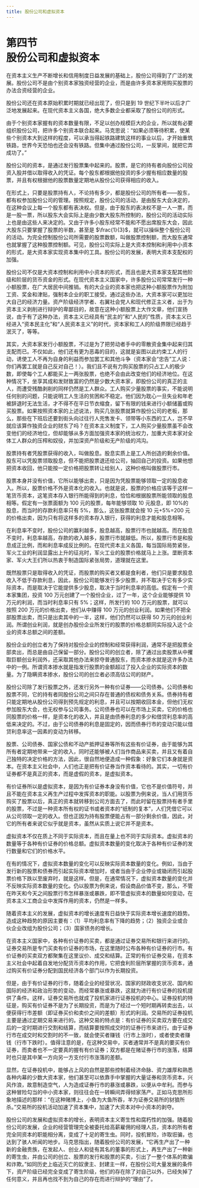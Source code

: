 ```yaml
---
title: 股份公司和虚拟资本
---
```


# 第四节<br>**股份公司和虚拟资本**

在资本主义生产不断增长和信用制度日益发展的基础上，股份公司得到了广泛的发展。股份公司不是由个别资本家独资经营的企业，而是由许多资本家用购买股票的办法合资经营的企业。

股份公司还在资本原始积累时期就已经出现了，但只是到 19 世纪下半叶以后才广泛地发展起来。在现代资本主义各国，绝大多数企业都采取了股份公司的形式。

由于个别资本家握有的资本数量有限，不足以创办规模巨大的企业，所以就有必要组织股份公司，把许多个别资本联合起来。马克思说：“如果必须等待积累，使某些个别资本大到这样的程度，可以承当得起铁路建筑这样的事业以后，才开始重筑铁路，世界今天恐怕也还会没有铁路。但集中通过股份公司，一反掌间，就把它弄成功了。”

股份公司的资本，是通过发行股票集中起来的。股票，是它的持有者向股份公司投资入股并借以取得收入的凭证。每个股东都根据他投资的多少握有相应数量的股票，并且有权根据他的股票数量定期地从股份公司获得相应的收入。

在形式上，只要是股票持有人，不论持有多少，都是股份公司的所有者——股东，都有权参加股份公司的管理。按照规定，股份公司的活动，是由股东大会决定的，在这种会议上每一个股东都有表决权。但是，由于股东的表决权不是一人一票，而是一股一票，所以股东大会实际上是由少数大股东所控制的，股份公司的活动实际上也是由这些人来决定的。又由于许多小股东经常不能和不愿出席股东大会，因此大股东只要掌握了股票的半数，甚至是 $\frac{1}{3}$，就可以操纵整个股份公司的活动。为完全控制股份公司所需要的股票数额，叫做股票控制额，而大股东通常也就掌握了这种股票控制额。可见，股份公司实际上是大资本控制和利用中小资本的形式，是大资本家实现资本集中的工具。股份公司的发展，表明大资本支配权的加强。

股份公司不仅是大资本控制和利用中小资本的形式，而且也是大资本家支配其他阶级和阶层的货币资金的形式。在现代资本主义国家中，许多股份公司常常发行一种小额股票，在广大居民中间推销。有的大企业的资本家也把这种小额股票作为附加工资、奖金和津贴，强制本企业的职工接受。通过这些办法，大资本家可以更加壮大自己的经济力量。资产阶级经济学者、右翼社会党人和现代修正主义者，出于为资本主义剥削进行辩护的卑鄙目的，故意在这种小额股票上大作文章，他们宣扬说，由于有了这种办法，资本主义已经具有“民主的”和“人民的”性质，资本主义已经进入“资本民主化”和“人民资本主义”的时代，资本家和工人的阶级界限已经趋于泯灭了，等等。

其实，大资本家发行小额股票，不过是为了把劳动者手中的零散资金集中起来归其支配而已。不仅如此，他们还有更为恶毒的目的，这就是妄图以此约束工人的行动，诱使工人不再为自身的利益而参加罢工和其他斗争（资本家会“忠告”工人说：你们再罢工就是自己反对自己！）。我们且不说有力购买股票的只占工人的极少数，即使每个工人都能买上一两张股票，也绝不会由此改变他们的经济地位。在这种情况下，坐享其成和发财致富的仍然是少数大资本家，即股份公司的真正的主人，而遭受残酷剥削的同样仍然是工人群众。工人购买少量股票的事实，不能说明任何别的问题，只能说明工人生活的贫困和不稳定。他们因为耽心一旦失业和年老被辞退时无法生活，才不得不在平日节衣缩食，留下有限的钱来进行小额储蓄或购买股票。如果按照资本家的上述说法，购买几张股票就算作股份公司的老板，那么，那些在下班后还要到街头向过往行人兜售发卡、领带等小东西的工人，岂不早就应该算作独资企业的财东了吗？在资本主义制度下，工人购买少量股票虽不会改变他们的经济地位，但却能够从多方面加强资本家的统治权力，加重大资本家对全体工人群众的压榨和奴役，并加深资产阶级和无产阶级的鸿沟。

股票持有者凭股票获得的收入，叫做股息。股息实质上是工人所创造的剩余价值。股东可以凭股票领取股息，但不能把股票退还给公司，抽回自己的投资。如果他想把资本收回，他只能按一定价格把股票转让给别人，这种价格叫做股票行市。

股票本身并没有价值，它所以能够出卖，只是因为凭股票能够领取一定的股息收入。所以，股票价格不外是资本化的收入。也就是说，股票的价格应该等于这样一笔货币资本，这笔资本存入银行所能得到的利息，恰恰和根据股票所能领取的股息相等。假定有一张票面额为 100 元的股票，每年能够领取 10 元股息，即 10%的股息，而当时的存款利息率只有 5%，那么，这张股票就会按 10 元+5%=200 元的价格出卖，因为只有将这样多的资本存入银行，获得的利息才能和股息相等。

在利息率不变时，股份公司的赢利越多，股息越高，股票行市也就越高。而在股息不变时，利息率越高，存款的收入越多，股票行市就越低。所以，股票行市是和股息成正比例，而和利息率成反比例的。在现代资本主义各国，每当国际局势紧张，军火工业的利润显露出上升的征兆时，军火工业的股票价格就马上上涨。垄断资本家、军火大王们所以热衷于制造国际紧张局势，道理就在这里。

既然股票只是取得收入的凭证，而股票的购买者又都是食利者，他们只是要求股息收入不低于存款利息，因此，股份公司能够发行多少股票，并不取决于它有多少实际资本，而是取决于它能提供多少股息，取决于当时利息率的高低。假定有一个资本家集团，投资 100 万元创建了一个股份企业，过了一年，这个企业能够提供 10 万元的利润，而当时利息率只有 5%；这样，所发行的 100 万元的股票，就可以按照 200 万元的价格出卖，他们从中赚得 100 万元的创业利润。如果他们不把全部股票出卖，而只是出卖其中的一半，这样，他们仍然可以获得 50 万元的创业利润。所谓创业利润，就是创办股份企业所发行的股票的价格总额同实际投入这个企业的资本总额之间的差额。

股份企业的创立者为了保持对股份企业的控制和经常获得利润，通常不是把股票全部卖出，而总是由自己保留一部分。股份公司的创立者，除了通过出卖股票从中攫取巨额创业利润外，还采取其他办法来掠夺普通股东，而资本掺水就是这许多办法中的一例。所谓资本掺水就是指发行股票的金额超过了投入企业的实际资本的数量。为了隐瞒资本掺水，股份公司的创立者必须高估公司的财产。

股份公司除了发行股票之外，还发行另外一种有价证券——公司债券。公司债券和股票不同，它的持有者同股份公司之间只存在普通的债权和债务关系。债券持有者只能定期地从股份公司得到预先规定的利息，并且可以按期收回本金，但他们无权参加股东大会，也无权参与公司事务。公司债券也可以在市场上买卖，它的价格也同股票的价格一样，是资本化的收入，并且是由债券利息的多少和借贷利息率的高低来决定的。不过，由于公司债券的利息是固定的，因而债券行市的变动只能以借贷利息率这一因素的变动为转移。

股票、公司债券、国家公债和不动产抵押证券等所有这些有价证券，由于能够为其所有者定期地带来一定的收入，同时还能够被人们当作商品来买卖，并且又有着自己独特的决定价格的方法，因此，很自然地便造成一种假象：好象它们本身就是资本。在资本主义社会中，人们也正是把有价证券当作资本看待的。其实，一切有价证券都不是真正的资本，而是虚假的资本，是虚拟资本。

有价证券所以是虚拟资本，是因为有价证券本身没有价值，它也不是价值符号，并且不能在资本主义再生产过程中发挥资本的职能。以股票为例来说，当人们用货币购买了股票以后，真正的资本就转移到公司方面去了，而此时留在股票持有者手里的股票，不过是一种资本所有权的证书或者资本的“纸制的复本”，人们凭借它可以从公司领取一定的收入。但也正因为持有股票便能占有一部分剩余价值，因此，对它的所有者来说它似乎就是资本，虽然从实质上说它并不是资本。

虚拟资本不仅在质上不同于实际资本，而且在量上也不同于实际资本。虚拟资本的数量等于各种有价证券的价格总额。虚拟资本数量的变化取决于各种有价证券的发行数量和它们的价格水平。

在有的情况下，虚拟资本数量的变化可以反映实际资本数量的变化。例如，当由于发行新的股票和债券而引起实际资本增加时，或者当由于企业停业或锄闭而引起股票价格下跌以至废弃时，就是这样。但是，在通常情况下，虚拟资本数量的变化并不反映实际资本数量的变化。仍以股票为例来说，假设商品价值不变，那么，不管在昨天和今天之间股票行市怎样暴涨或暴跌，即不管虚拟资本的数量如何变动，在资本主义工商企业中发挥作用的资本，仍然是一样多。

随着资本主义的发展，虚拟资本的增长速度有日益快于实际资本增长速度的趋势。造成这种趋势的原因主要有：（1）平均利息率有下降的趋势；（2）独资企业或合伙企业改组为股份公司；（3）国家债务的增长。

在资本主义国家中，各种有价证券的买卖，都是通过证券交易所和银行来进行的。证券交易所是专门买卖有价证券的市场，在这里随时公布各种有价证券的行市。有价证券的买卖双方都聚集在这里议价、成交和结算。正常的有价证券交易，在资本主义社会中起着自发地分配货币资本的作用，它把食利阶层所掌握的货币资本，通过购买有价证券分配到国民经济各个部门以作为长期投资。

但是，由于有价证券的行市，随着企业的经营状况、国家的财政收支状况、国内和国际的经济和政治形势的变动，而经常暴涨或暴跌，这就为进行有价证券的投机提供了条件。这样，证券交易所也就成了投机家进行证券投机的中心。证券投机的特征是，购买有价证券不是为了长期投资，而是为了经过一个短时期再转卖出去，以便获得行市差额（即证券买价和卖价之间的差额）形式的利润。交易所的证券投机主要是通过定期交易来进行的。这种交易的特点是：有价证券的买卖双方要在成交后的一定时期进行交割和结算，而结算要按照成交时的证券行市来进行。由于证券行市在成交时和交割时的不一致，就会使买者赚钱（行市上涨时），或者使卖者赚钱（行市下跌时）。值得注意的是，在这种交易中，买者通常并不是真的要买有价证券，而卖者也不一定要真的握有有价证券；双方都是在赌证券行市的涨落，结算时也只是其中某一方向另一方支付行市涨落的差额。

显然，在证券投机中，能够占上风的自然是那些控制着经济命脉、资力雄厚和熟悉各种内幕的少数大资本家，他们甚至可以依靠手中掌握的大量证券和货币资本，兴风作浪，故意制造空气，人为造成证券行市的暴涨或暴跌，以便从中牟利。而参与这种冒险勾当的中小资本家，则往往会在一转瞬间弄得倾家荡产。正如马克思所形象地描述的那样：“在这种赌博上，小鱼为大鱼所吞，羊为证券交易所的豺狼所杀。”交易所的投机活动加速了资本集中，加速了大资本对中小资本的剥夺。

股份公司的发展和虚拟资本的增长，表明资本主义寄生性和腐朽性的加强。随着股份公司的发展，企业的经营管理完全被委托给高薪雇佣的经理人员，资本的所有者完全同资本的职能相分离，变成了十足的寄生虫。同时，投机冒险，诈取诳骗，也达到了骇人听闻的地步。马克思指出，随着股份公司的发展，“它再生产出了一种新的金融贵族，在发起人、创业人和徒有其名的董事的形式上，再生产出了一种新的寄生虫，并由公司的创立、股票的发行和股票的买卖，引出了一整个体系的欺骗和诈欺。”如同历史上临近灭亡的奴隶主、封建主一样，在股份公司大量发展的条件下，资产阶级已经完全变成了寄生阶级，他们的存在除了对自己以外，已经失掉了任何意义，并且再也找不到为自己的存在而进行辩护的“理由”了。